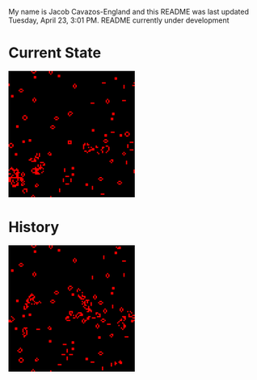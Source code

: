 My name is Jacob Cavazos-England and this README was last updated Tuesday, April 23, 3:01 PM.
README currently under development

# Current State

<img src='https://github.com/jeengland/jeengland/blob/main/assets/map.png?raw=true' alt='The current state of the game' width='250' height='250'>

# History

<img src='https://github.com/jeengland/jeengland/blob/main/assets/map.gif?raw=true' alt='The history of the game since last reset' width='250' height='250'>